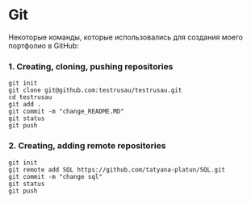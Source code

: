 # Git

Некоторые команды, которые использовались для создания моего портфолио в GitHub:

### 1. Creating, cloning, pushing repositories
    git init
    git clone git@github.com:testrusau/testrusau.git
    cd testrusau
    git add .
    git commit -m "change_README.MD"
    git status
    git push

### 2.  Creating, adding remote repositories
    git init                                                
    git remote add SQL https://github.com/tatyana-platun/SQL.git                          
    git commit -m "change sql"    
    git status
    git push     
    
